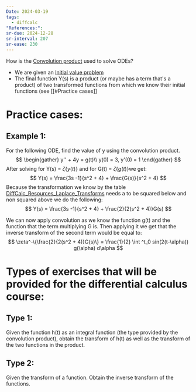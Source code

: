 ```yaml
---
Date: 2024-03-19
tags:
  - diffcalc
"References:": 
sr-due: 2024-12-28
sr-interval: 207
sr-ease: 230
---
```

How is the [Convolution product](Convolution%20product.md) used to solve ODEs?
+ We are given an [Initial value problem](Initial%20value%20problem) 
+ The final function Y(s) is a product (or maybe has a term that's a product) of two transformed functions from which we know their initial functions (see [[#Practice cases]]
# Practice cases: 
## Example 1: 
For the following ODE, find the value of y using the convolution product. 
$$
\begin{gather}
y'' + 4y = g(t)\\
y(0) = 3, y'(0) = 1
\end{gather}
$$
After solving for Y(s) = $\zeta\{y(t)\}$  and for G(t) = $\zeta\{g(t)\}$we get: 
$$
Y(s) = \frac{3s -1}{s^2 + 4} + \frac{G(s)}{s^2 + 4}
$$
Because the transformation we know by the table [DiffCalc_Resources_Laplace_Transforms](../00.References/DiffCalc_Resources_Laplace_Transforms.pdf) needs a to be squared below and non squared above we do the following: 
$$
Y(s) = \frac{3s -1}{s^2 + 4} + \frac{2}{2(s^2 + 4)}G(s)
$$

We can now apply convolution as we know the function g(t) and the function that the term multiplying G is. Then applying it we get that the inverse transform of the second term would be equal to: 
$$
\zeta^-\{\frac{2}{2(s^2 + 4)}G(s)\} = \frac{1}{2} \int ^t_0 sin(2(t-\alpha)) g(\alpha) d\alpha
$$
# Types of exercises that will be provided for the differential calculus course: 
## Type 1: 
Given the function h(t) as an integral function (the type provided by the convolution product), obtain the transform of h(t) as well as the transform of the two functions in the product.
## Type 2: 
Given the transform of a function. Obtain the inverse transform of the functions.